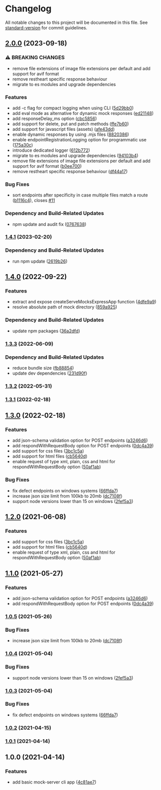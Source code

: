 # Changelog

All notable changes to this project will be documented in this file. See [standard-version](https://github.com/conventional-changelog/standard-version) for commit guidelines.

## [2.0.0](https://github.com/diva-e/servemocks/compare/v1.4.1...v2.0.0) (2023-09-18)


### ⚠ BREAKING CHANGES

* remove file extensions of image file extensions per default and add support for avif format
* remove restheart specific response behaviour
* migrate to es modules and upgrade dependencies

### Features

* add -c flag for compact logging when using CLI ([5d29bb0](https://github.com/diva-e/servemocks/commit/5d29bb0731ae5370aeed01ee7aa6367e0cd3fe0e))
* add eval mode as alternative for dynamic mock responses ([ed21148](https://github.com/diva-e/servemocks/commit/ed21148ea924d5ff786bd099782ffd0c3fd42bb8))
* add responseDelay_ms option ([cbc5856](https://github.com/diva-e/servemocks/commit/cbc5856855dadce580959cb468f8975e2ff0c93d))
* add support for delete, put and patch methods ([ffe7b60](https://github.com/diva-e/servemocks/commit/ffe7b60096f7590d4b8da7c4e49b7d825cf638d6))
* add support for javascript files (assets) ([afe43dd](https://github.com/diva-e/servemocks/commit/afe43dd88e89720a96d77e85aed06082df90c66e))
* enable dynamic responses by using .mjs files ([8820386](https://github.com/diva-e/servemocks/commit/8820386a6c044bced9bf7baddec0a11d78840ac2))
* enable endpointRegistrationLogging option for programmatic use ([175a30c](https://github.com/diva-e/servemocks/commit/175a30cb126264112f549acdadc3b9db18652c2e))
* introduce dedicated logger ([612b772](https://github.com/diva-e/servemocks/commit/612b7720b63d41b752d9985e5823219b949eee13))
* migrate to es modules and upgrade dependencies ([94103b4](https://github.com/diva-e/servemocks/commit/94103b493c65ba669759bec363b3fbb6ce6fe008))
* remove file extensions of image file extensions per default and add support for avif format ([b0ee700](https://github.com/diva-e/servemocks/commit/b0ee70018e43920a0380614e6902ad0ae6593483))
* remove restheart specific response behaviour ([df44a17](https://github.com/diva-e/servemocks/commit/df44a172b11456c72a67c27aad2a1f6c49d5cbe0))


### Bug Fixes

* sort endpoints after specificity in case multiple files match a route ([b1116c4](https://github.com/diva-e/servemocks/commit/b1116c4d816cabe6c9445aaae5bec213c08c341a)), closes [#11](https://github.com/diva-e/servemocks/issues/11)


### Dependency and Build-Related Updates

* npm update and audit fix ([0767638](https://github.com/diva-e/servemocks/commit/07676387188856433ee34b518bff7fbd22bf3561))

### [1.4.1](https://github.com/diva-e/servemocks/compare/v1.4.0...v1.4.1) (2023-02-20)


### Dependency and Build-Related Updates

* run npm update ([2619b26](https://github.com/diva-e/servemocks/commit/2619b26ee94d449cc6785229c8c900e39d8e8e8a))

## [1.4.0](https://github.com/diva-e/servemocks/compare/v1.3.3...v1.4.0) (2022-09-22)


### Features

* extract and expose createServeMocksExpressApp function ([4dfe9a9](https://github.com/diva-e/servemocks/commit/4dfe9a9eab2535c5db8ea47899cbf427c004fd1d))
* resolve absolute path of mock directory ([859a925](https://github.com/diva-e/servemocks/commit/859a925ce33c5a47ae4050c6a75cdac9d7d7bbd0))


### Dependency and Build-Related Updates

* update npm packages ([36a2dfd](https://github.com/diva-e/servemocks/commit/36a2dfdd8093221555baefa7ab62409518dfa7c9))

### [1.3.3](https://github.com/diva-e/servemocks/compare/v1.3.2...v1.3.3) (2022-06-09)


### Dependency and Build-Related Updates

* reduce bundle size ([fb88854](https://github.com/diva-e/servemocks/commit/fb888543e7049fd2db0e2853902dcb431ddb9da8))
* update dev dependencies ([231d90f](https://github.com/diva-e/servemocks/commit/231d90fa29baad0206141c03aefe8dc5180e16c3))

### [1.3.2](https://github.com/diva-e/servemocks/compare/v1.3.1...v1.3.2) (2022-05-31)

### [1.3.1](https://github.com/diva-e/servemocks/compare/v1.3.0...v1.3.1) (2022-02-18)

## [1.3.0](https://github.com/diva-e/servemocks/compare/v1.0.0...v1.3.0) (2022-02-18)


### Features

* add json-schema validation option for POST endpoints ([a3246d6](https://github.com/diva-e/servemocks/commit/a3246d68023c5b5304461635bd7f646a94d7cd4e))
* add respondWithRequestBody option for POST endpoints ([0dc4a39](https://github.com/diva-e/servemocks/commit/0dc4a394dbac02287ef1fe350f734ecff40fdbf0))
* add support for css files ([3bc1c5a](https://github.com/diva-e/servemocks/commit/3bc1c5a0fa2e805b3f8446c8ac40140b4e93e230))
* add support for html files ([cb5640d](https://github.com/diva-e/servemocks/commit/cb5640d4e724cf873819a3cc9d46ea8749fc6f48))
* enable request of type xml, plain, css and html  for respondWithRequestBody option ([50af1ab](https://github.com/diva-e/servemocks/commit/50af1ab7ccfe2ab90a3ba3ce6fe926be3a28bfaa))


### Bug Fixes

* fix defect endpoints on windows systems ([66ffda7](https://github.com/diva-e/servemocks/commit/66ffda707174efd8a6720b291392873d709ffa2c))
* increase json size limit from 100kb to 20mb ([dc7108f](https://github.com/diva-e/servemocks/commit/dc7108f8d93e7ab2cac6e6e534f18ba173c660e7))
* support node versions lower than 15 on windows ([2fef5a3](https://github.com/diva-e/servemocks/commit/2fef5a37c65d05eaa29664c8e3f5e039836947cf))

## [1.2.0](https://github.com/diva-e/servemocks/compare/v1.1.0...v1.2.0) (2021-06-08)

### Features

* add support for css files ([3bc1c5a](https://github.com/diva-e/servemocks/commit/3bc1c5a0fa2e805b3f8446c8ac40140b4e93e230))
* add support for html files ([cb5640d](https://github.com/diva-e/servemocks/commit/cb5640d4e724cf873819a3cc9d46ea8749fc6f48))
* enable request of type xml, plain, css and html  for respondWithRequestBody option ([50af1ab](https://github.com/diva-e/servemocks/commit/50af1ab7ccfe2ab90a3ba3ce6fe926be3a28bfaa))

## [1.1.0](https://github.com/diva-e/servemocks/compare/v1.0.5...v1.1.0) (2021-05-27)

### Features

* add json-schema validation option for POST endpoints ([a3246d6](https://github.com/diva-e/servemocks/commit/a3246d68023c5b5304461635bd7f646a94d7cd4e))
* add respondWithRequestBody option for POST endpoints ([0dc4a39](https://github.com/diva-e/servemocks/commit/0dc4a394dbac02287ef1fe350f734ecff40fdbf0))

### [1.0.5](https://github.com/diva-e/servemocks/compare/v1.0.4...v1.0.5) (2021-05-26)

### Bug Fixes

* increase json size limit from 100kb to 20mb ([dc7108f](https://github.com/diva-e/servemocks/commit/dc7108f8d93e7ab2cac6e6e534f18ba173c660e7))

### [1.0.4](https://github.com/diva-e/servemocks/compare/v1.0.3...v1.0.4) (2021-05-04)

### Bug Fixes

* support node versions lower than 15 on windows ([2fef5a3](https://github.com/diva-e/servemocks/commit/2fef5a37c65d05eaa29664c8e3f5e039836947cf))

### [1.0.3](https://github.com/diva-e/servemocks/compare/v1.0.2...v1.0.3) (2021-05-04)

### Bug Fixes

* fix defect endpoints on windows systems ([66ffda7](https://github.com/diva-e/servemocks/commit/66ffda707174efd8a6720b291392873d709ffa2c))

### [1.0.2](https://github.com/diva-e/servemocks/compare/v1.0.1...v1.0.2) (2021-04-15)

### [1.0.1](https://github.com/diva-e/servemocks/compare/v1.0.0...v1.0.1) (2021-04-14)

## 1.0.0 (2021-04-14)

### Features

* add basic mock-server cli app ([4c81ae7](https://github.com/eisverticker/servemocks/commit/4c81ae7940191746b7844f672454eedfe54a4d27))

